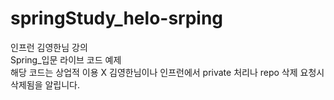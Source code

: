 # springStudy_helo-srping
인프런 김영한님 강의 <br>
Spring_입문 라이브 코드 예제 <br>
해당 코드는 상업적 이용 X 김영한님이나 인프런에서 private 처리나 repo 삭제 요청시 삭제됨을 알립니다. 
